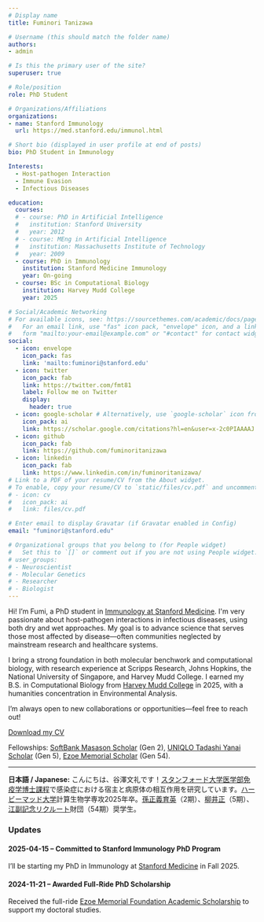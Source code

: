 ```yaml
---
# Display name
title: Fuminori Tanizawa

# Username (this should match the folder name)
authors:
- admin

# Is this the primary user of the site?
superuser: true

# Role/position
role: PhD Student

# Organizations/Affiliations
organizations:
- name: Stanford Immunology
  url: https://med.stanford.edu/immunol.html

# Short bio (displayed in user profile at end of posts)
bio: PhD Student in Immunology

Interests:
  - Host-pathogen Interaction
  - Immune Evasion
  - Infectious Diseases

education:
  courses:
  # - course: PhD in Artificial Intelligence
  #   institution: Stanford University
  #   year: 2012
  # - course: MEng in Artificial Intelligence
  #   institution: Massachusetts Institute of Technology
  #   year: 2009
  - course: PhD in Immunology
    institution: Stanford Medicine Immunology
    year: On-going
  - course: BSc in Computational Biology
    institution: Harvey Mudd College
    year: 2025

# Social/Academic Networking
# For available icons, see: https://sourcethemes.com/academic/docs/page-builder/#icons
#   For an email link, use "fas" icon pack, "envelope" icon, and a link in the
#   form "mailto:your-email@example.com" or "#contact" for contact widget.
social:
  - icon: envelope
    icon_pack: fas
    link: 'mailto:fuminori@stanford.edu'
  - icon: twitter
    icon_pack: fab
    link: https://twitter.com/fmt81
    label: Follow me on Twitter
    display:
      header: true
  - icon: google-scholar # Alternatively, use `google-scholar` icon from `ai` icon pack
    icon_pack: ai
    link: https://scholar.google.com/citations?hl=en&user=x-2c0PIAAAAJ
  - icon: github
    icon_pack: fab
    link: https://github.com/fuminoritanizawa
  - icon: linkedin
    icon_pack: fab
    link: https://www.linkedin.com/in/fuminoritanizawa/
# Link to a PDF of your resume/CV from the About widget.
# To enable, copy your resume/CV to `static/files/cv.pdf` and uncomment the lines below.
# - icon: cv
#   icon_pack: ai
#   link: files/cv.pdf

# Enter email to display Gravatar (if Gravatar enabled in Config)
email: "fuminori@stanford.edu"

# Organizational groups that you belong to (for People widget)
#   Set this to `[]` or comment out if you are not using People widget.
# user_groups:
# - Neuroscientist
# - Molecular Genetics
# - Researcher
# - Biologist
---
```

<section>
<p>
  Hi! I’m Fumi, a PhD student in <a href="https://med.stanford.edu/immunol.html" target="_blank">Immunology at Stanford Medicine</a>. I'm very passionate about host-pathogen interactions in infectious diseases, using both dry and wet approaches. My goal is to advance science that serves those most affected by disease&mdash;often communities neglected by mainstream research and healthcare systems.
</p>

<p>
  I bring a strong foundation in both molecular benchwork and computational biology, with research experience at Scripps Research, Johns Hopkins, the National University of Singapore, and Harvey Mudd College. I earned my B.S. in Computational Biology from <a href="https://www.hmc.edu/" target="_blank">Harvey Mudd College</a> in 2025, with a humanities concentration in Environmental Analysis.
</p>

<p>
  I’m always open to new collaborations or opportunities&mdash;feel free to reach out!
</p>


<p>
  <i class="fas fa-download pr-1 fa-fw"></i>
  <a href="fuminoritanizawa_cv.pdf" download>Download my CV</a>
</p>

<p>
  Fellowships: 
  <a href="https://masason-foundation.org/en/" target="_blank">SoftBank Masason Scholar</a> (Gen 2), 
  <a href="https://www.yanaitadashi-foundation.or.jp/en/" target="_blank">UNIQLO Tadashi Yanai Scholar</a> (Gen 5), 
  <a href="https://www.recruit-foundation.org/en/" target="_blank">Ezoe Memorial Scholar</a> (Gen 54).
</p>


  <hr>

<p><strong>日本語 / Japanese:</strong> こんにちは、谷澤文礼です！<a href="https://med.stanford.edu/immunol.html" target="_blank">スタンフォード大学医学部免疫学博士課程</a>で感染症における宿主と病原体の相互作用を研究しています。<a href="https://www.hmc.edu/" target="_blank">ハービーマッド大学</a>計算生物学専攻2025年卒。<a href="https://masason-foundation.org/" target="_blank">孫正義育英</a>（2期）、<a href="https://www.yanaitadashi-foundation.or.jp/" target="_blank">柳井正</a>（5期）、<a href="https://www.recruit-foundation.org/about/" target="_blank">江副記念リクルート</a>財団（54期）奨学生。</p>


</section>

### Updates

#### 2025-04-15 – Committed to Stanford Immunology PhD Program  
I’ll be starting my PhD in Immunology at [Stanford Medicine](https://med.stanford.edu/immunol.html) in Fall 2025.

#### 2024-11-21 – Awarded Full-Ride PhD Scholarship  
Received the full-ride <a href="https://www.recruit-foundation.org/en/">Ezoe Memorial Foundation Academic Scholarship</a> to support my doctoral studies.
